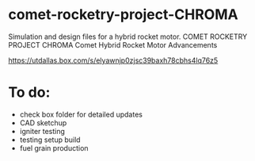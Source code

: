 # comet-rocketry-project-CHROMA
Simulation and design files for a hybrid rocket motor. COMET ROCKETRY PROJECT CHROMA
Comet Hybrid Rocket Motor Advancements

https://utdallas.box.com/s/elyawnjp0zjsc39baxh78cbhs4lq76z5

# To do:
* check box folder for detailed updates
* CAD sketchup
* igniter testing
* testing setup build
* fuel grain production
